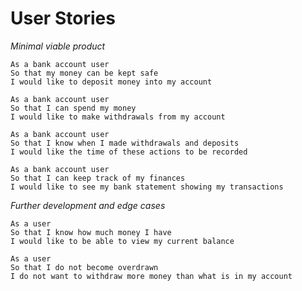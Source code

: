 # User Stories #

_Minimal viable product_

```
As a bank account user
So that my money can be kept safe
I would like to deposit money into my account
```

```
As a bank account user
So that I can spend my money
I would like to make withdrawals from my account
```

```
As a bank account user
So that I know when I made withdrawals and deposits
I would like the time of these actions to be recorded
```

```
As a bank account user
So that I can keep track of my finances
I would like to see my bank statement showing my transactions
```

_Further development and edge cases_

```
As a user
So that I know how much money I have
I would like to be able to view my current balance
```

```
As a user
So that I do not become overdrawn
I do not want to withdraw more money than what is in my account
```
